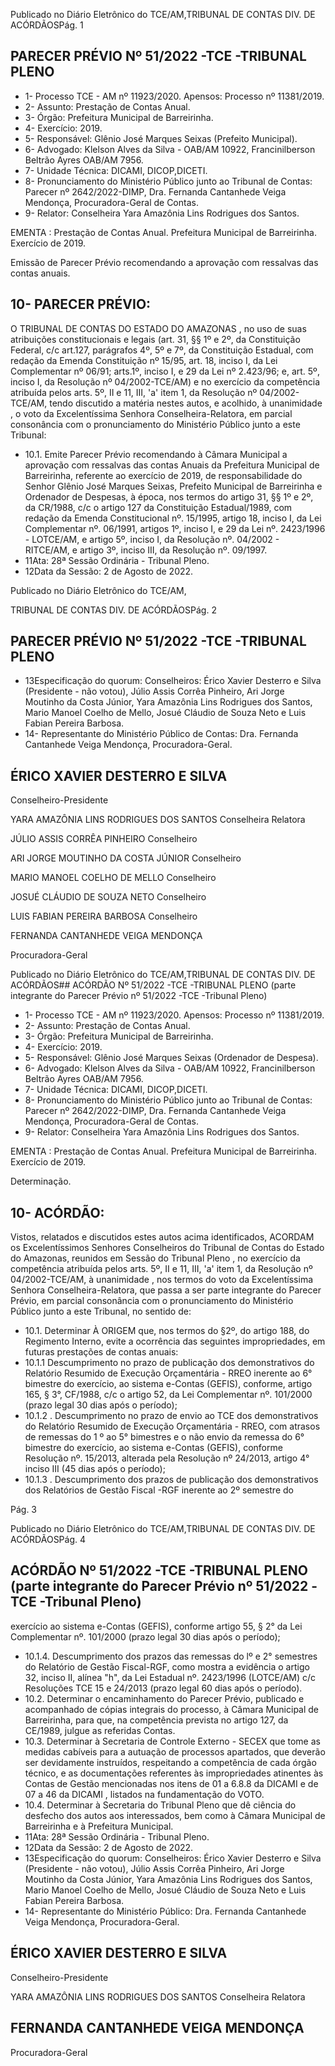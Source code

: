 Publicado  no  Diário  Eletrônico do TCE/AM,TRIBUNAL DE CONTAS DIV. DE ACÓRDÃOSPág. 1

## PARECER PRÉVIO Nº 51/2022 -TCE -TRIBUNAL PLENO

- 1- Processo TCE - AM nº 11923/2020. Apensos: Processo nº  11381/2019.
- 2- Assunto: Prestação de Contas Anual.
- 3- Órgão: Prefeitura Municipal de Barreirinha.
- 4- Exercício: 2019.
- 5- Responsável: Glênio José Marques Seixas (Prefeito Municipal).
- 6- Advogado: Klelson Alves da Silva - OAB/AM 10922, Francinilberson Beltrão Ayres OAB/AM 7956.
- 7- Unidade Técnica: DICAMI, DICOP,DICETI.
- 8- Pronunciamento  do  Ministério  Público  junto  ao  Tribunal  de  Contas: Parecer  nº 2642/2022-DIMP, Dra. Fernanda Cantanhede Veiga Mendonça, Procuradora-Geral de Contas.
- 9- Relator: Conselheira Yara Amazônia Lins Rodrigues dos Santos.

EMENTA :  Prestação  de  Contas  Anual.    Prefeitura Municipal de Barreirinha.  Exercício de 2019.

Emissão de Parecer Prévio recomendando a aprovação com ressalvas das contas anuais.

## 10-  PARECER PRÉVIO:

O  TRIBUNAL  DE  CONTAS  DO  ESTADO  DO  AMAZONAS ,  no  uso  de  suas atribuições  constitucionais  e  legais  (art.  31,  §§  1º  e  2º,  da  Constituição  Federal,  c/c art.127,  parágrafos  4º,  5º  e  7º,  da  Constituição  Estadual,  com  redação  da  Emenda Constituição nº 15/95, art. 18, inciso I, da Lei Complementar nº 06/91; arts.1º, inciso I, e 29  da  Lei  nº  2.423/96;  e,  art.  5º,  inciso  I,  da  Resolução  nº  04/2002-TCE/AM)  e  no exercício da competência atribuída pelos arts. 5º, II e 11, III, 'a' item 1, da Resolução nº 04/2002-TCE/AM, tendo discutido a matéria nestes autos, e acolhido, à unanimidade , o voto da Excelentíssima Senhora Conselheira-Relatora, em parcial consonância com o pronunciamento do Ministério Público junto a este Tribunal:

- 10.1.  Emite Parecer Prévio recomendando à Câmara Municipal a aprovação com ressalvas das contas Anuais da Prefeitura Municipal de Barreirinha,  referente  ao  exercício  de  2019,  de  responsabilidade  do Senhor Glênio José Marques Seixas, Prefeito Municipal de Barreirinha e Ordenador de Despesas, à época, nos termos do artigo 31, §§ 1º e 2º, da CR/1988, c/c o artigo 127 da Constituição Estadual/1989, com redação da Emenda Constitucional nº. 15/1995, artigo 18, inciso I, da Lei Complementar nº. 06/1991, artigos 1º, inciso I, e 29 da Lei nº. 2423/1996 - LOTCE/AM, e artigo 5º, inciso I, da Resolução nº. 04/2002 - RITCE/AM, e artigo 3º, inciso III, da Resolução nº. 09/1997.
- 11Ata: 28ª Sessão Ordinária - Tribunal Pleno.
- 12Data da Sessão: 2 de Agosto de 2022.

Publicado  no  Diário  Eletrônico do TCE/AM,

TRIBUNAL DE CONTAS DIV. DE ACÓRDÃOSPág. 2

## PARECER PRÉVIO Nº 51/2022 -TCE -TRIBUNAL PLENO

- 13Especificação do quorum: Conselheiros: Érico Xavier Desterro e Silva (Presidente -  não  votou),  Júlio  Assis  Corrêa  Pinheiro,  Ari  Jorge  Moutinho  da  Costa  Júnior,  Yara Amazônia Lins Rodrigues dos Santos, Mario Manoel Coelho de Mello, Josué Cláudio de Souza Neto e Luis Fabian Pereira Barbosa.
- 14-  Representante do Ministério Público de Contas: Dra. Fernanda Cantanhede Veiga Mendonça, Procuradora-Geral.

## ÉRICO XAVIER DESTERRO E SILVA

Conselheiro-Presidente

YARA AMAZÔNIA LINS RODRIGUES DOS SANTOS Conselheira Relatora

JÚLIO ASSIS CORRÊA PINHEIRO Conselheiro

ARI JORGE MOUTINHO DA COSTA JÚNIOR Conselheiro

MARIO MANOEL COELHO DE MELLO Conselheiro

JOSUÉ CLÁUDIO DE SOUZA NETO Conselheiro

LUIS FABIAN PEREIRA BARBOSA Conselheiro

FERNANDA CANTANHEDE VEIGA MENDONÇA

Procuradora-Geral

Publicado  no  Diário  Eletrônico do TCE/AM,TRIBUNAL DE CONTAS DIV. DE ACÓRDÃOS## ACÓRDÃO Nº 51/2022 -TCE -TRIBUNAL PLENO (parte integrante do Parecer Prévio nº 51/2022 -TCE -Tribunal Pleno)

- 1- Processo TCE - AM nº 11923/2020. Apensos: Processo nº  11381/2019.
- 2- Assunto: Prestação de Contas Anual.
- 3- Órgão: Prefeitura Municipal de Barreirinha.
- 4- Exercício: 2019.
- 5- Responsável: Glênio José Marques Seixas (Ordenador de Despesa).
- 6- Advogado: Klelson  Alves  da  Silva  -  OAB/AM 10922, Francinilberson Beltrão Ayres OAB/AM 7956.
- 7- Unidade Técnica: DICAMI, DICOP,DICETI.
- 8- Pronunciamento  do  Ministério  Público  junto  ao  Tribunal  de  Contas: Parecer  nº 2642/2022-DIMP, Dra. Fernanda Cantanhede Veiga Mendonça, Procuradora-Geral de Contas.
- 9- Relator: Conselheira Yara Amazônia Lins Rodrigues dos Santos.

EMENTA :  Prestação  de  Contas  Anual.    Prefeitura Municipal de Barreirinha. Exercício de 2019.

Determinação.

## 10-  ACÓRDÃO:

Vistos, relatados e discutidos estes autos acima identificados, ACORDAM os Excelentíssimos Senhores Conselheiros do Tribunal de Contas do Estado do Amazonas, reunidos em Sessão do Tribunal Pleno , no exercício da competência atribuída pelos arts. 5º, II e 11, III, 'a' item 1, da Resolução nº 04/2002-TCE/AM, à unanimidade , nos termos do  voto da  Excelentíssima  Senhora  Conselheira-Relatora,  que  passa  a  ser  parte integrante  do  Parecer  Prévio, em  parcial  consonância com  o  pronunciamento  do Ministério Público junto a este Tribunal, no sentido de:

- 10.1. Determinar À  ORIGEM que,  nos  termos  do  §2º,  do  artigo  188,  do Regimento Interno, evite a ocorrência das seguintes impropriedades, em futuras prestações de contas anuais:
- 10.1.1 Descumprimento no prazo de publicação dos demonstrativos do Relatório Resumido de Execução Orçamentária - RREO inerente ao 6° bimestre  do  exercício,  ao  sistema  e-Contas  (GEFIS),  conforme,  artigo 165, § 3°, CF/1988, c/c o artigo 52, da Lei Complementar nº.  101/2000 (prazo legal 30 dias após o período);
- 10.1.2 .  Descumprimento no prazo de envio ao TCE dos demonstrativos do Relatório Resumido de Execução Orçamentária - RREO, com atrasos de  remessas do 1 º ao 5° bimestres e o não envio da remessa do 6° bimestre do exercício, ao sistema e-Contas (GEFIS), conforme Resolução  nº.  15/2013,  alterada  pela  Resolução  nº  24/2013,  artigo  4° inciso III (45 dias após o período);
- 10.1.3 .  Descumprimento  dos  prazos  de  publicação  dos  demonstrativos dos  Relatórios  de  Gestão  Fiscal  -RGF  inerente  ao  2º  semestre  do

Pág. 3

Publicado  no  Diário  Eletrônico do TCE/AM,TRIBUNAL DE CONTAS DIV. DE ACÓRDÃOSPág. 4

## ACÓRDÃO Nº 51/2022 -TCE -TRIBUNAL PLENO (parte integrante do Parecer Prévio nº 51/2022 -TCE -Tribunal Pleno)

exercício ao sistema e-Contas (GEFIS), conforme artigo 55, § 2° da Lei Complementar nº. 101/2000 (prazo legal 30 dias após o período);

- 10.1.4. Descumprimento dos prazos das remessas do lº e 2° semestres do Relatório de Gestão Fiscal-RGF, como mostra a evidência o artigo 32, inciso  II,  alínea  "h",  da  Lei  Estadual  nº.  2423/1996  (LOTCE/AM)  c/c Resoluções TCE 15 e 24/2013 (prazo legal 60 dias após o período).
- 10.2.  Determinar o encaminhamento do Parecer Prévio, publicado e acompanhado de cópias integrais do  processo, à Câmara Municipal de Barreirinha, para que, na competência prevista no artigo 127, da CE/1989, julgue as referidas Contas.
- 10.3.  Determinar à  Secretaria  de  Controle  Externo  -  SECEX  que  tome  as medidas cabíveis para a autuação de processos apartados, que deverão ser  devidamente  instruídos,  respeitando  a  competência  de  cada  órgão técnico,  e  as  documentações referentes  às  impropriedades  atinentes  às Contas de Gestão mencionadas nos itens de 01 a 6.8.8 da DICAMI e de 07 a 46 da DICAMI , listados na fundamentação do VOTO.
- 10.4.  Determinar à  Secretaria  do  Tribunal  Pleno  que  dê  ciência  do  desfecho dos autos aos interessados, bem como à Câmara Municipal de Barreirinha e à Prefeitura Municipal.
- 11Ata: 28ª Sessão Ordinária - Tribunal Pleno.
- 12Data da Sessão: 2 de Agosto de 2022.
- 13Especificação do quorum: Conselheiros: Érico Xavier Desterro e Silva (Presidente -  não  votou),  Júlio  Assis  Corrêa  Pinheiro,  Ari  Jorge  Moutinho  da  Costa  Júnior,  Yara Amazônia Lins Rodrigues dos Santos, Mario Manoel Coelho de Mello, Josué Cláudio de Souza Neto e Luis Fabian Pereira Barbosa.
- 14-  Representante do Ministério Público: Dra. Fernanda Cantanhede Veiga Mendonça, Procuradora-Geral.

## ÉRICO XAVIER DESTERRO E SILVA

Conselheiro-Presidente

YARA AMAZÔNIA LINS RODRIGUES DOS SANTOS Conselheira Relatora

## FERNANDA CANTANHEDE VEIGA MENDONÇA

Procuradora-Geral